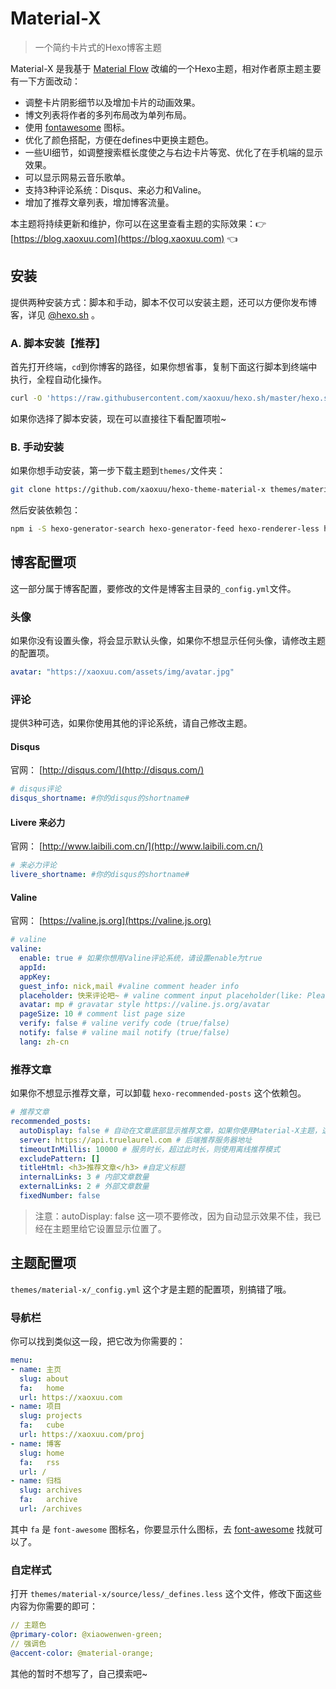 # Material-X

> 一个简约卡片式的Hexo博客主题

Material-X 是我基于 [Material Flow](https://github.com/stkevintan/hexo-theme-material-flow) 改编的一个Hexo主题，相对作者原主题主要有一下方面改动：

- 调整卡片阴影细节以及增加卡片的动画效果。
- 博文列表将作者的多列布局改为单列布局。
- 使用 [fontawesome](http://fontawesome.io) 图标。
- 优化了颜色搭配，方便在defines中更换主题色。
- 一些UI细节，如调整搜索框长度使之与右边卡片等宽、优化了在手机端的显示效果。
- 可以显示网易云音乐歌单。
- 支持3种评论系统：Disqus、来必力和Valine。
- 增加了推荐文章列表，增加博客流量。

本主题将持续更新和维护，你可以在这里查看主题的实际效果：👉 [https://blog.xaoxuu.com](https://blog.xaoxuu.com) 👈



## 安装

提供两种安装方式：脚本和手动，脚本不仅可以安装主题，还可以方便你发布博客，详见 [@hexo.sh](https://github.com/xaoxuu/hexo.sh) 。



### A. 脚本安装【推荐】

首先打开终端，`cd`到你博客的路径，如果你想省事，复制下面这行脚本到终端中执行，全程自动化操作。

```bash
curl -O 'https://raw.githubusercontent.com/xaoxuu/hexo.sh/master/hexo.sh' -# && chmod 777 hexo.sh && . hexo.sh m x
```

如果你选择了脚本安装，现在可以直接往下看配置项啦~

### B. 手动安装

如果你想手动安装，第一步下载主题到`themes/`文件夹：

```bash
git clone https://github.com/xaoxuu/hexo-theme-material-x themes/material-x
```

然后安装依赖包：

```bash
npm i -S hexo-generator-search hexo-generator-feed hexo-renderer-less hexo-autoprefixer hexo-generator-json-content hexo-recommended-posts
```



## 博客配置项

这一部分属于博客配置，要修改的文件是博客主目录的`_config.yml`文件。



### 头像

如果你没有设置头像，将会显示默认头像，如果你不想显示任何头像，请修改主题的配置项。

```yaml
avatar: "https://xaoxuu.com/assets/img/avatar.jpg"
```
### 评论

提供3种可选，如果你使用其他的评论系统，请自己修改主题。

#### Disqus

官网： [http://disqus.com/](http://disqus.com/)

```yaml
# disqus评论
disqus_shortname: #你的disqus的shortname#
```

#### Livere 来必力

官网： [http://www.laibili.com.cn/](http://www.laibili.com.cn/)

```yaml
# 来必力评论
livere_shortname: #你的disqus的shortname#
```
#### Valine

官网： [https://valine.js.org](https://valine.js.org)

```yaml
# valine
valine:
  enable: true # 如果你想用Valine评论系统，请设置enable为true
  appId:  
  appKey:  
  guest_info: nick,mail #valine comment header info
  placeholder: 快来评论吧~ # valine comment input placeholder(like: Please leave your footprints )
  avatar: mp # gravatar style https://valine.js.org/avatar
  pageSize: 10 # comment list page size
  verify: false # valine verify code (true/false)
  notify: false # valine mail notify (true/false)
  lang: zh-cn
```

### 推荐文章

如果你不想显示推荐文章，可以卸载 `hexo-recommended-posts` 这个依赖包。

```yaml
# 推荐文章
recommended_posts:
  autoDisplay: false # 自动在文章底部显示推荐文章，如果你使用Material-X主题，这里要设置为false。
  server: https://api.truelaurel.com # 后端推荐服务器地址
  timeoutInMillis: 10000 # 服务时长，超过此时长，则使用离线推荐模式
  excludePattern: []
  titleHtml: <h3>推荐文章</h3> #自定义标题
  internalLinks: 3 # 内部文章数量
  externalLinks: 2 # 外部文章数量
  fixedNumber: false
```

> 注意：autoDisplay: false 这一项不要修改，因为自动显示效果不佳，我已经在主题里给它设置显示位置了。



## 主题配置项

`themes/material-x/_config.yml` 这个才是主题的配置项，别搞错了哦。



### 导航栏

你可以找到类似这一段，把它改为你需要的：

```yaml
menu:
- name: 主页
  slug: about
  fa:   home
  url: https://xaoxuu.com
- name: 项目
  slug: projects
  fa:   cube
  url: https://xaoxuu.com/proj
- name: 博客
  slug: home
  fa:   rss
  url: /
- name: 归档
  slug: archives
  fa:   archive
  url: /archives
```

其中 `fa` 是 `font-awesome` 图标名，你要显示什么图标，去 [font-awesome](https://fontawesome.com/icons?d=gallery) 找就可以了。



### 自定样式

打开 `themes/material-x/source/less/_defines.less` 这个文件，修改下面这些内容为你需要的即可：

```yaml
// 主题色
@primary-color: @xiaowenwen-green;
// 强调色
@accent-color: @material-orange;
```



其他的暂时不想写了，自己摸索吧~
